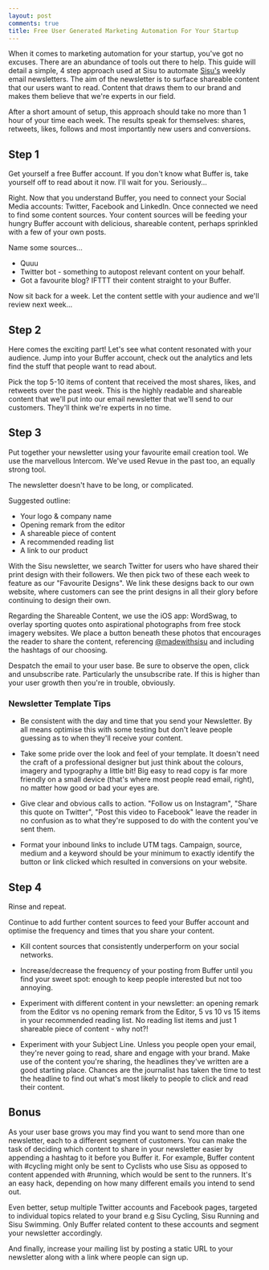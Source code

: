 ```yaml
---
layout: post
comments: true
title: Free User Generated Marketing Automation For Your Startup
---
```


When it comes to marketing automation for your startup, you've got no excuses. There are an abundance of tools out there to help. This guide will detail a simple, 4 step approach used at Sisu to automate [Sisu's](http://madewithsisu.com) weekly email newsletters. The aim of the newsletter is to surface shareable content that our users want to read. Content that draws them to our brand and makes them believe that we're experts in our field.

After a short amount of setup, this approach should take no more than 1 hour of your time each week. The results speak for themselves: shares, retweets, likes, follows and most importantly new users and conversions.

## Step 1
Get yourself a free Buffer account. If you don't know what Buffer is, take yourself off to read about it now. I'll wait for you. Seriously…

Right. Now that you understand Buffer, you need to connect your Social Media accounts: Twitter, Facebook and LinkedIn. Once connected we need to find some content sources. Your content sources will be feeding your hungry Buffer account with delicious, shareable content, perhaps sprinkled with a few of your own posts.

Name some sources…

- Quuu
- Twitter bot - something to autopost relevant content on your behalf.
- Got a favourite blog? IFTTT their content straight to your Buffer.

Now sit back for a week. Let the content settle with your audience and we'll review next week…

## Step 2
Here comes the exciting part! Let's see what content resonated with your audience. Jump into your Buffer account, check out the analytics and lets find the stuff that people want to read about.

Pick the top 5-10 items of content that received the most shares, likes, and retweets over the past week. This is the highly readable and shareable content that we'll put into our email newsletter that we'll send to our customers. They'll think we're experts in no time.

## Step 3
Put together your newsletter using your favourite email creation tool. We use the marvellous Intercom. We've used Revue in the past too, an equally strong tool.

The newsletter doesn't have to be long, or complicated.

Suggested outline:

- Your logo & company name
- Opening remark from the editor
- A shareable piece of content
- A recommended reading list
- A link to our product

With the Sisu newsletter, we search Twitter for users who have shared their print design with their followers. We then pick two of these each week to feature as our "Favourite Designs". We link these designs back to our own website, where customers can see the print designs in all their glory before continuing to design their own.

Regarding the Shareable Content, we use the iOS app: WordSwag, to overlay sporting quotes onto aspirational photographs from free stock imagery websites. We place a button beneath these photos that encourages the reader to share the content, referencing [@madewithsisu](http://twitter.com/madewithsisu) and including the hashtags of our choosing.

Despatch the email to your user base. Be sure to observe the open, click and unsubscribe rate. Particularly the unsubscribe rate. If this is higher than your user growth then you're in trouble, obviously.

### Newsletter Template Tips
- Be consistent with the day and time that you send your Newsletter. By all means optimise this with some testing but don't leave people guessing as to when they'll receive your content.

- Take some pride over the look and feel of your template. It doesn't need the craft of a professional designer but just think about the colours, imagery and typography a little bit! Big easy to read copy is far more friendly on a small device (that's where most people read email, right), no matter how good or bad your eyes are.

- Give clear and obvious calls to action. "Follow us on Instagram", "Share this quote on Twitter", "Post this video to Facebook" leave the reader in no confusion as to what they're supposed to do with the content you've sent them.

- Format your inbound links to include UTM tags. Campaign, source, medium and a keyword should be your minimum to exactly identify the button or link clicked which resulted in conversions on your website.

## Step 4
Rinse and repeat.

Continue to add further content sources to feed your Buffer account and optimise the frequency and times that you share your content.

- Kill content sources that consistently underperform on your social networks.

- Increase/decrease the frequency of your posting from Buffer until you find your sweet spot: enough to keep people interested but not too annoying.

- Experiment with different content in your newsletter: an opening remark from the Editor vs no opening remark from the Editor, 5 vs 10 vs 15 items in your recommended reading list. No reading list items and just 1 shareable piece of content - why not?!

- Experiment with your Subject Line. Unless you people open your email, they're never going to read, share and engage with your brand. Make use of the content you're sharing, the headlines they've written are a good starting place. Chances are the journalist has taken the time to test the headline to find out what's most likely to people to click and read their content.

## Bonus

As your user base grows you may find you want to send more than one newsletter, each to a different segment of customers. You can make the task of deciding which content to share in your newsletter easier by appending a hashtag to it before you Buffer it. For example, Buffer content with #cycling might only be sent to Cyclists who use Sisu as opposed to content appended with #running, which would be sent to the runners. It's an easy hack, depending on how many different emails you intend to send out.

Even better, setup multiple Twitter accounts and Facebook pages, targeted to individual topics related to your brand e.g Sisu Cycling, Sisu Running and Sisu Swimming. Only Buffer related content to these accounts and segment your newsletter accordingly.

And finally, increase your mailing list by posting a static URL to your newsletter along with a link where people can sign up.
